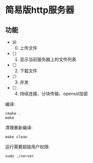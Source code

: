 # 简易版http服务器

## 功能

- [x] 0. 上传文件
- [ ] 1. 显示当前服务器上的文件列表
- [ ] 2. 下载文件
- [ ] 3. 并发
- [ ] 4. 持续连接、分块传输、openssl加密

编译:

```[bash]
cmake .
make
```

清理重新编译:

```[bash]
make clean
```

运行需要超级用户权限:

```[bash]
sudo ./server 
```
